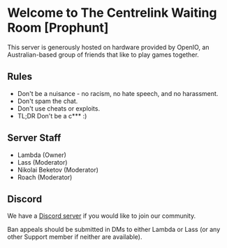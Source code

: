 # Welcome to The Centrelink Waiting Room [Prophunt]

This server is generously hosted on hardware provided by OpenIO, an Australian-based group of friends that like to play games together.

## Rules
 * Don't be a nuisance - no racism, no hate speech, and no harassment.
 * Don't spam the chat.
 * Don't use cheats or exploits.
 * TL;DR Don't be a c*** :)

## Server Staff
 * Lambda (Owner)
 * Lass (Moderator)
 * Nikolai Beketov (Moderator)
 * Roach (Moderator)

## Discord
We have a [Discord server](https://discord.gg/d6WPFHnQ) if you would like to join our community.

Ban appeals should be submitted in DMs to either Lambda or Lass (or any other Support member if neither are available).
